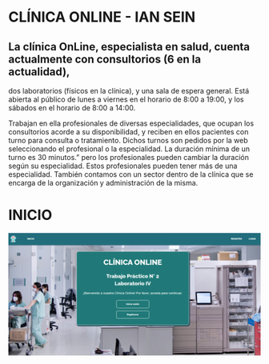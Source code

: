 # CLÍNICA ONLINE - IAN SEIN

## La clínica OnLine, especialista en salud, cuenta actualmente con consultorios (6 en la actualidad),
dos laboratorios (físicos en la clínica), y una sala de espera general. Está abierta al público de lunes a
viernes en el horario de 8:00 a 19:00, y los sábados en el horario de 8:00 a 14:00.

Trabajan en ella profesionales de diversas especialidades, que ocupan los consultorios acorde a su
disponibilidad, y reciben en ellos pacientes con turno para consulta o tratamiento. Dichos turnos son
pedidos por la web seleccionando el profesional o la especialidad. La duración mínima de un turno es
30 minutos.” pero los profesionales pueden cambiar la duración según su especialidad. Estos
profesionales pueden tener más de una especialidad.
También contamos con un sector dentro de la clínica que se encarga de la organización y
administración de la misma.


# INICIO

![](README/home.png)
